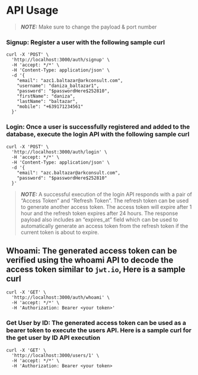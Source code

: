 # API Usage

> **_NOTE:_** Make sure to change the payload & port number

### Signup: Register a user with the following sample curl

```curl
curl -X 'POST' \
  'http://localhost:3000/auth/signup' \
  -H 'accept: */*' \
  -H 'Content-Type: application/json' \
  -d '{
    "email": "azc1.baltazar@arkconsult.com",
    "username": "daniza_baltazar1",
    "password": "$passwordHere$252810",
    "firstName": "daniza",
    "lastName": "baltazar",
    "mobile": "+639171234561"
  }'
```

### Login: Once a user is successfully registered and added to the database, execute the login API with the following sample curl

```curl
curl -X 'POST' \
  'http://localhost:3000/auth/login' \
  -H 'accept: */*' \
  -H 'Content-Type: application/json' \
  -d '{
    "email": "azc.baltazar@arkconsult.com",
    "password": "$passwordHere$252810"
  }'
```

> **_NOTE:_** A successful execution of the login API responds with a pair of “Access Token” and “Refresh Token”. The refresh token can be used to generate another access token. The access token will expire after 1 hour and the refresh token expires after 24 hours. The response payload also includes an “expires_at” field which can be used to automatically generate an access token from the refresh token if the current token is about to expire.

## Whoami: The generated access token can be verified using the whoami API to decode the access token similar to `jwt.io`, Here is a sample curl

```curl
curl -X 'GET' \
  'http://localhost:3000/auth/whoami' \
  -H 'accept: */*' \
  -H 'Authorization: Bearer <your token>'
```

### Get User by ID: The generated access token can be used as a bearer token to execute the users API. Here is a sample curl for the get user by ID API execution

```curl
curl -X 'GET' \
  'http://localhost:3000/users/1' \
  -H 'accept: */*' \
  -H 'Authorization: Bearer <your token>
```
